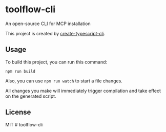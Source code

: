 # toolflow-cli

An open-source CLI for MCP installation

This project is created by [create-typescript-cli](https://github.com/backrunner/create-typescript-cli).

## Usage

To build this project, you can run this command:

```
npm run build
```

Also, you can use `npm run watch` to start a file changes.

All changes you make will immediately trigger compilation and take effect on the generated script.

## License

MIT
#   t o o l f l o w - c l i  
 